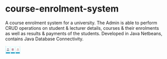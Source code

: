 # course-enrolment-system
A course enrolment system for a university. The Admin is able to perform CRUD operations on student &amp; lecturer details, courses &amp; their enrolments as well as results &amp; payments of the students. Developed in Java Netbeans, contains Java Database Connectivity.

<img src="https://github.com/TharushiJay/course-enrolment-system/blob/master/screenshots/10.PNG" width="48">

